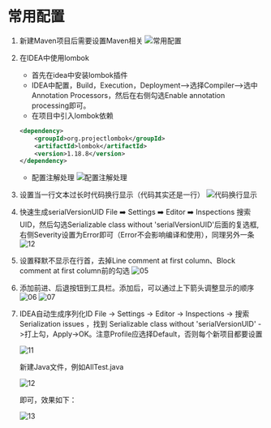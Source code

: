 # 常用配置

1. 新建Maven项目后需要设置Maven相关
   ![常用配置](./images/config01.png)

2. 在IDEA中使用lombok
   - 首先在idea中安装lombok插件
   - IDEA中配置，Build，Execution，Deployment-->选择Compiler-->选中Annotation Processors，然后在右侧勾选Enable annotation processing即可。
   - 在项目中引入lombok依赖

    ```xml
    <dependency>
        <groupId>org.projectlombok</groupId>
        <artifactId>lombok</artifactId>
        <version>1.18.8</version>
    </dependency>
    ```

   - 配置注解处理
    ![配置注解处理](./images/config02.png)

3. 设置当一行文本过长时代码换行显示（代码其实还是一行）
   ![代码换行显示](./images/config03.png)

4. 快速生成serialVersionUID
    File ➡️ Settings ➡️ Editor ➡️ Inspections
    搜索UID，然后勾选Serializable class without 'serialVersionUID'后面的复选框,右侧Severity设置为Error即可（Error不会影响编译和使用），同理另外一条
    ![12](./images/config12.png)

5. 设置释默不显示在行首，去掉Line comment at first column、Block comment at first column前的勾选
    ![05](./images/05.png)

6. 添加前进、后退按钮到工具栏。添加后，可以通过上下箭头调整显示的顺序
    ![06](./images/06.png)
    ![07](./images/07.png)

7. IDEA自动生成序列化ID
   File -> Settings -> Editor -> Inspections -> 搜索 Serialization issues ，找到 Serializable class without 'serialVersionUID' ->打上勾，Apply->OK。注意Profile应选择Default，否则每个新项目都要设置

   ![11](./images/11.png)

   新建Java文件，例如AllTest.java

   ![12](./images/12.png)

   即可，效果如下：

   ![13](./images/13.png)



